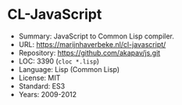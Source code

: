 # CL-JavaScript

* Summary:    JavaScript to Common Lisp compiler.
* URL:        https://marijnhaverbeke.nl/cl-javascript/
* Repository: https://github.com/akapav/js.git
* LOC:        3390 (`cloc *.lisp`)
* Language:   Lisp (Common Lisp)
* License:    MIT
* Standard:   ES3
* Years:      2009-2012
